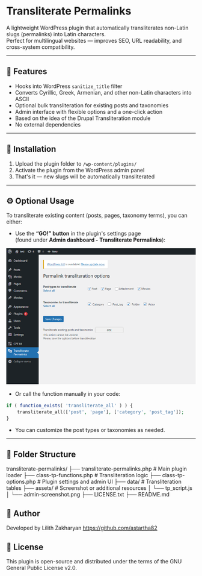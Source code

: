 # Transliterate Permalinks

A lightweight WordPress plugin that automatically transliterates non-Latin slugs (permalinks) into Latin characters.  
Perfect for multilingual websites — improves SEO, URL readability, and cross-system compatibility.

---

## 🔧 Features

- Hooks into WordPress `sanitize_title` filter
- Converts Cyrillic, Greek, Armenian, and other non-Latin characters into ASCII
- Optional bulk transliteration for existing posts and taxonomies
- Admin interface with flexible options and a one-click action
- Based on the idea of the Drupal Transliteration module
- No external dependencies

---

## 🚀 Installation

1. Upload the plugin folder to `/wp-content/plugins/`
2. Activate the plugin from the WordPress admin panel
3. That's it — new slugs will be automatically transliterated

---

## ⚙️ Optional Usage

To transliterate existing content (posts, pages, taxonomy terms), you can either:

- Use the **“GO!” button** in the plugin's settings page  
  (found under **Admin dashboard - Transliterate Permalinks**):

![Plugin admin page screenshot](assets/admin-screenshot.png)

- Or call the function manually in your code:

```php
if ( function_exists( 'transliterate_all' ) ) {
    transliterate_all(['post', 'page'], ['category', 'post_tag']);
}
```
- You can customize the post types or taxonomies as needed.

---

## 📁 Folder Structure

transliterate-permalinks/
├── transliterate-permalinks.php       # Main plugin loader
├── class-tp-functions.php             # Transliteration logic
├── class-tp-options.php               # Plugin settings and admin UI
├── data/                              # Transliteration tables
├── assets/                            # Screenshot or additional resources
│   └── tp_script.js
│   └── admin-screenshot.png
├── LICENSE.txt
├── README.md

## 👩 Author
Developed by Lilith Zakharyan
https://github.com/astartha82

## 📄 License
This plugin is open-source and distributed under the terms of the GNU General Public License v2.0.
